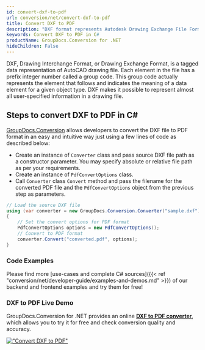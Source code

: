 ```yaml
---
id: convert-dxf-to-pdf
url: conversion/net/convert-dxf-to-pdf
title: Convert DXF to PDF
description: "DXF format represents Autodesk Drawing Exchange File Format with .dxf extension. Learn how to convert DXF to PDF file programmatically in C# language using GroupDocs.Conversion for .NET library."
keywords: Convert DXF to PDF in C#
productName: GroupDocs.Conversion for .NET
hideChildren: False
---
```


DXF, Drawing Interchange Format, or Drawing Exchange Format, is a tagged data representation of AutoCAD drawing file. Each element in the file has a prefix integer number called a group code. This group code actually represents the element that follows and indicates the meaning of a data element for a given object type. DXF makes it possible to represent almost all user-specified information in a drawing file.

## Steps to convert DXF to PDF in C#

[GroupDocs.Conversion](https://products.groupdocs.com/conversion/net) allows developers to convert the DXF file to PDF format in an easy and intuitive way just using a few lines of code as described below:

* Create an instance of `Converter` class and pass source DXF file path as a constructor parameter. You may specify absolute or relative file path as per your requirements. 
* Create an instance of `PdfConvertOptions` class.
* Call `Converter` class `Convert` method and pass the filename for the converted PDF file and the `PdfConvertOptions` object from the previous step as parameters.

```csharp
// Load the source DXF file
using (var converter = new GroupDocs.Conversion.Converter("sample.dxf"))
{
    // Set the convert options for PDF format
    PdfConvertOptions options = new PdfConvertOptions();
    // Convert to PDF format
    converter.Convert("converted.pdf", options);
}
```

### Code Examples

Please find more [use-cases and complete C# sources]({{< ref "conversion/net/developer-guide/examples-and-demos.md" >}}) of our backend and frontend examples and try them for free!

### DXF to PDF Live Demo

GroupDocs.Conversion for .NET provides an online [**DXF to PDF converter**](https://products.groupdocs.app/conversion/dxf-to-pdf), which allows you to try it for free and check conversion quality and accuracy.

[!["Convert DXF to PDF"](conversion/net/images/convert-dxf-to-pdf.png)](https://products.groupdocs.app/conversion/dxf-to-pdf)